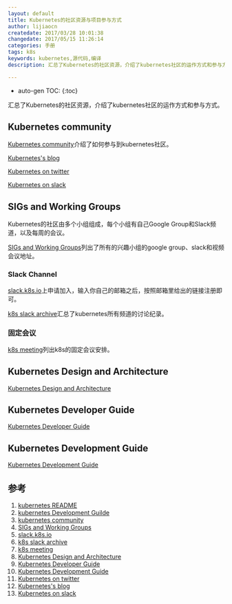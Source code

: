 ```yaml
---
layout: default
title: Kubernetes的社区资源与项目参与方式
author: lijiaocn
createdate: 2017/03/28 10:01:38
changedate: 2017/05/15 11:26:14
categories: 手册
tags: k8s
keywords: kubernetes,源代码,编译
description: 汇总了Kubernetes的社区资源，介绍了kubernetes社区的运作方式和参与方式。

---
```


* auto-gen TOC:
{:toc}

汇总了Kubernetes的社区资源，介绍了kubernetes社区的运作方式和参与方式。

## Kubernetes community 

[Kubernetes community][3]介绍了如何参与到kubernetes社区。

[Kubernetes's blog][12]

[Kubernetes on twitter][11]

[Kubernetes on slack][13]

## SIGs and Working Groups

Kubernetes的社区由多个小组组成，每个小组有自己Google Group和Slack频道，以及每周的会议。

[SIGs and Working Groups][4]列出了所有的兴趣小组的google group、slack和视频会议地址。

### Slack Channel

[slack.k8s.io][5]上申请加入，输入你自己的邮箱之后，按照邮箱里给出的链接注册即可。

[k8s slack archive][6]汇总了kubernetes所有频道的讨论纪录。

### 固定会议

[k8s meeting][7]列出k8s的固定会议安排。

## Kubernetes Design and Architecture

[Kubernetes Design and Architecture][8]

## Kubernetes Developer Guide 

[Kubernetes Developer Guide][9]

## Kubernetes Development Guide

[Kubernetes Development Guide][10]

## 参考

1. [kubernetes README][1]
2. [kubernetes Development Guilde][2]
3. [kubernetes community][3]
4. [SIGs and Working Groups][4]
5. [slack.k8s.io][5]
6. [k8s slack archive][6]
7. [k8s meeting][7]
8. [Kubernetes Design and Architecture][8]
9. [Kubernetes Developer Guide][9]
10. [Kubernetes Development Guide][10]
11. [Kubernetes on twitter][11]
12. [Kubernetes's blog][12]
13. [Kubernetes on slack][13]

[1]: https://github.com/kubernetes/kubernetes  "kubernetes REAMDME.md" 
[2]: https://github.com/kubernetes/community/blob/master/contributors/devel/development.md "kubernetes development"
[3]: https://github.com/kubernetes/community "kubernetes community"
[4]: https://github.com/kubernetes/community/blob/master/sig-list.md "SIGs and Working Groups"
[5]: http://slack.k8s.io/  "slack.k8s.io"
[6]: https://kubernetes.slackarchive.io "k8s slack archive"
[7]: https://calendar.google.com/calendar/embed?src=cgnt364vd8s86hr2phapfjc6uk%40group.calendar.google.com&ctz=America/Los_Angeles "k8s meeting"
[8]: https://github.com/kubernetes/community/blob/master/contributors/design-proposals/architecture.md "Kubernetes Design and Architecture"
[9]: https://github.com/kubernetes/community/blob/master/contributors/devel/README.md  "Kubernetes Developer Guide"
[10]: https://github.com/kubernetes/community/blob/master/contributors/devel/development.md "Kubernetes Development Guide"
[11]: https://twitter.com/kubernetesio "Kubernetes on twitter"
[12]: http://blog.kubernetes.io/  "Kubernetes's blog"
[13]: http://stackoverflow.com/questions/tagged/kubernetes "Kubernetes on slack"
